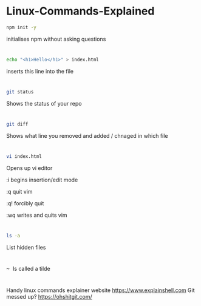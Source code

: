 # Linux-Commands-Explained

```bash
npm init -y
```
initialises npm without asking questions

#
```bash 
echo "<h1>Hello</h1>" > index.html
```
inserts this line into the file

#
```bash
git status
```
Shows the status of your repo

#
```bash
git diff
```
Shows what line you removed and added / chnaged in which file

#
```bash
vi index.html
```
Opens up vi editor

:i begins insertion/edit mode

:q quit vim

:q! forcibly quit

:wq writes and quits vim

#
```bash
ls -a
```
List hidden files

#
<kbd> ~ </kbd> Is called a tilde

#
Handy linux commands explainer website https://www.explainshell.com
Git messed up? https://ohshitgit.com/
